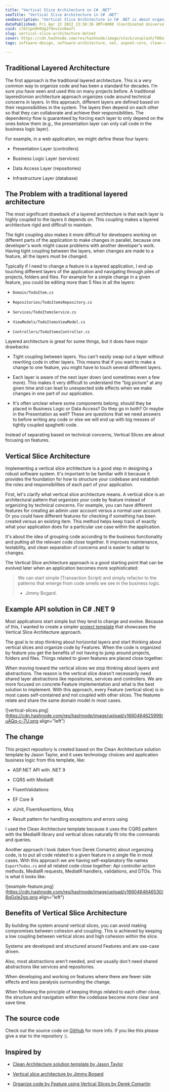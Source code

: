```yaml
---
title: "Vertical Slice Architecture in C# .NET"
seoTitle: "Vertical Slice Architecture in C# .NET"
seoDescription: "Vertical Slice Architecture in C# .NET is about organizing code by features and vertical slices instead of by technical concerns. Example in .NET 9 API C#"
datePublished: Fri Apr 22 2022 13:30:36 GMT+0000 (Coordinated Universal Time)
cuid: cl6t1pn9h0dg2fdnv2sn0aofl
slug: vertical-slice-architecture-dotnet
cover: https://cdn.hashnode.com/res/hashnode/image/stock/unsplash/f80a756f1cc8c81153b070a916e7d345.jpeg
tags: software-design, software-architecture, net, aspnet-core, clean-code, dotnet, dotnetcore, clean-architecture, dotnet8, dotnet9

---
```


## Traditional Layered Architecture

The first approach is the traditional layered architecture. This is a very common way to organize code and has been a standard for decades. I’m sure you have seen and used this on many projects before. A traditional layered/onion architecture approach organizes code around technical concerns in layers. In this approach, different layers are defined based on their responsibilities in the system. The layers then depend on each other so that they can collaborate and achieve their responsibilities. The dependency flow is guaranteed by forcing each layer to only depend on the ones below them (e.g., the presentation layer can only call code in the business logic layer).

For example, in a web application, we might define these four layers:

* Presentation Layer (controllers)
    
* Business Logic Layer (services)
    
* Data Access Layer (repositories)
    
* Infrastructure Layer (database)
    

## The Problem with a traditional layered architecture

The most significant drawback of a layered architecture is that each layer is highly coupled to the layers it depends on. This coupling makes a layered architecture rigid and difficult to maintain.

The tight coupling also makes it more difficult for developers working on different parts of the application to make changes in parallel, because one developer's work might cause problems with another developer's work. Having tight coupling between the layers, when changes are made to a feature, all the layers must be changed.

Typically if I need to change a feature in a layered application, I end up touching different layers of the application and navigating through piles of projects, folders and files. For example for a simple change in a given feature, you could be editing more than 5 files in all the layers:

* `Domain/TodoItem.cs`
    
* `Repositories/TodoItemsRepository.cs`
    
* `Services/TodoItemsService.cs`
    
* `ViewModels/TodoItemsViewModel.cs`
    
* `Controllers/TodoItemsController.cs`
    

Layered architecture is great for some things, but it does have major drawbacks:

* Tight coupling between layers. You can't easily swap out a layer without rewriting code in other layers. This means that if you want to make a change to one feature, you might have to touch several different layers.
    
* Each layer is aware of the next layer down (and sometimes even a few more). This makes it very difficult to understand the "big picture" at any given time and can lead to unexpected side effects when we make changes in one part of our application.
    
* It's often unclear where some components belong; should they be placed in Business Logic or Data Access? Do they go in both? Or maybe in the Presentation as well? These are questions that we need answers to before writing any code or else we will end up with big messes of tightly coupled spaghetti code.
    

Instead of separating based on technical concerns, Vertical Slices are about focusing on features.

## Vertical Slice Architecture

Implementing a vertical slice architecture is a good step in designing a robust software system. It's important to be familiar with it because it provides the foundation for how to structure your codebase and establish the roles and responsibilities of each part of your application.

First, let's clarify what vertical slice architecture means. A vertical slice is an architectural pattern that organizes your code by feature instead of organizing by technical concerns. For example, you can have different features for creating an admin user account versus a normal user account. Or you could have different features for checking if something has been created versus an existing item. This method helps keep track of exactly what your application does for a particular use case within the application.

It's about the idea of grouping code according to the business functionality and putting all the relevant code close together. It improves maintenance, testability, and clean separation of concerns and is easier to adapt to changes.

The Vertical Slice architecture approach is a good starting point that can be evolved later when an application becomes more sophisticated:

> We can start simple (Transaction Script) and simply refactor to the patterns that emerge from code smells we see in the business logic.
> 
> * Jimmy Bogard.
>     

## Example API solution in C# .NET 9

Most applications start simple but they tend to change and evolve. Because of this, I wanted to create a simpler [project template](https://github.com/nadirbad/VerticalSliceArchitecture) that showcases the Vertical Slice Architecture approach.

The goal is to stop thinking about horizontal layers and start thinking about vertical slices and organize code by Features. When the code is organized by feature you get the benefits of not having to jump around projects, folders and files. Things related to given features are placed close together.

When moving toward the vertical slices we stop thinking about layers and abstractions. The reason is the vertical slice doesn't necessarily need shared layer abstractions like repositories, services and controllers. We are more focused on concrete Feature implementation and what is the best solution to implement. With this approach, every Feature (vertical slice) is in most cases self-contained and not coupled with other slices. The features relate and share the same domain model in most cases.

![vertical-slices.png](https://cdn.hashnode.com/res/hashnode/image/upload/v1660464625999/uAQq-c-7U.png align="left")

## The change

This project repository is created based on the Clean Architecture solution template by Jason Taylor, and it uses technology choices and application business logic from this template, like:

* ASP.NET API with .NET 9
    
* CQRS with MediatR
    
* FluentValidations
    
* EF Core 9
    
* xUnit, FluentAssertions, Moq
    
* Result pattern for handling exceptions and errors using
    

I used the Clean Architecture template because it uses the CQRS pattern with the MediatR library and vertical slices naturally fit into the commands and queries.

Another approach I took (taken from Derek Comartin) about organizing code, is to put all code related to a given feature in a single file in most cases. With this approach we are having self-explanatory file names `ExportTodos.cs` and all related code close together: Api controller action methods, MediatR requests, MediatR handlers, validations, and DTOs. This is what it looks like:

![example-feature.png](https://cdn.hashnode.com/res/hashnode/image/upload/v1660464646530/8qGxIe2go.png align="left")

## Benefits of Vertical Slice Architecture

By building the system around vertical slices, you can avoid making compromises between cohesion and coupling. This is achieved by keeping a low coupling between vertical slices and high cohesion within the slice.

Systems are developed and structured around Features and are use-case driven.

Also, most abstractions aren't needed, and we usually don't need shared abstractions like services and repositories.

When developing and working on features where there are fewer side effects and less paralysis surrounding the change.

When following the principle of keeping things related to each other close, the structure and navigation within the codebase become more clear and save time.

## The source code

Check out the source code on [GitHub](https://github.com/nadirbad/VerticalSliceArchitecture) for more info. If you like this please give a star to the repository :).

## Inspired by

* [Clean Architecture solution template by Jason Taylor](https://github.com/jasontaylordev/CleanArchitecture)
    
* [Vertical slice architecture by Jimmy Bogard](https://jimmybogard.com/vertical-slice-architecture/)
    
* [Organize code by Feature using Vertical Slices by Derek Comartin](https://codeopinion.com/organizing-code-by-feature-using-vertical-slices/)